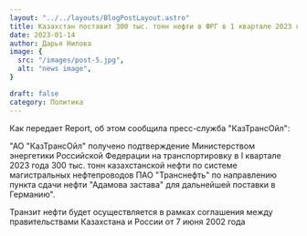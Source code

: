 ```yaml
---
layout: "../../layouts/BlogPostLayout.astro"
title: Казахстан поставит 300 тыс. тонн нефти в ФРГ в 1 квартале 2023 года
date: 2023-01-14
author: Дарья Нилова
image: {
  src: "/images/post-5.jpg",
  alt: "news image",
}

draft: false
category: Политика
---
```


Как передает Report, об этом сообщила пресс-служба "КазТрансОйл":

"АО "КазТрансОйл" получено подтверждение Министерством энергетики Российской Федерации на транспортировку в I квартале 2023 года 300 тыс. тонн казахстанской нефти по системе магистральных нефтепроводов ПАО "Транснефть" по направлению пункта сдачи нефти "Адамова застава" для дальнейшей поставки в Германию".

Транзит нефти будет осуществляется в рамках соглашения между правительствами Казахстана и России от 7 июня 2002 года 
